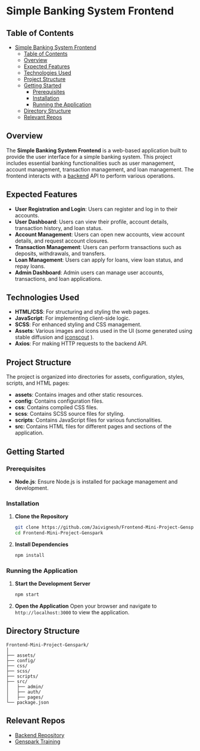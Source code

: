 # Simple Banking System Frontend

## Table of Contents
- [Simple Banking System Frontend](#simple-banking-system-frontend)
  - [Table of Contents](#table-of-contents)
  - [Overview](#overview)
  - [Expected Features](#expected-features)
  - [Technologies Used](#technologies-used)
  - [Project Structure](#project-structure)
  - [Getting Started](#getting-started)
    - [Prerequisites](#prerequisites)
    - [Installation](#installation)
    - [Running the Application](#running-the-application)
  - [Directory Structure](#directory-structure)
  - [Relevant Repos](#relevant-repos)

## Overview
The **Simple Banking System Frontend** is a web-based application built to provide the user interface for a simple banking system. This project includes essential banking functionalities such as user management, account management, transaction management, and loan management. The frontend interacts with a [backend](https://github.com/JaivigneshJv/Backend-Mini-Project-Genspark) API to perform various operations.

## Expected Features

- **User Registration and Login**: Users can register and log in to their accounts.
- **User Dashboard**: Users can view their profile, account details, transaction history, and loan status.
- **Account Management**: Users can open new accounts, view account details, and request account closures.
- **Transaction Management**: Users can perform transactions such as deposits, withdrawals, and transfers.
- **Loan Management**: Users can apply for loans, view loan status, and repay loans.
- **Admin Dashboard**: Admin users can manage user accounts, transactions, and loan applications.

## Technologies Used
- **HTML/CSS**: For structuring and styling the web pages.
- **JavaScript**: For implementing client-side logic.
- **SCSS**: For enhanced styling and CSS management.
- **Assets**: Various images and icons used in the UI (some generated using stable diffusion and [iconscout](https://iconscout.com/) ).
- **Axios**: For making HTTP requests to the backend API.

## Project Structure

The project is organized into directories for assets, configuration, styles, scripts, and HTML pages:

- **assets**: Contains images and other static resources.
- **config**: Contains configuration files.
- **css**: Contains compiled CSS files.
- **scss**: Contains SCSS source files for styling.
- **scripts**: Contains JavaScript files for various functionalities.
- **src**: Contains HTML files for different pages and sections of the application.

## Getting Started

### Prerequisites
- **Node.js**: Ensure Node.js is installed for package management and development.

### Installation
1. **Clone the Repository**
   ```sh
   git clone https://github.com/Jaivignesh/Frontend-Mini-Project-Genspark.git
   cd Frontend-Mini-Project-Genspark
   ```

2. **Install Dependencies**
   ```sh
   npm install
   ```

### Running the Application
1. **Start the Development Server**
   ```sh
   npm start
   ```

2. **Open the Application**
   Open your browser and navigate to `http://localhost:3000` to view the application.

## Directory Structure
```
Frontend-Mini-Project-Genspark/
│
├── assets/
├── config/
├── css/
├── scss/
├── scripts/
├── src/
│   ├── admin/
│   ├── auth/
│   ├── pages/
└── package.json
```

## Relevant Repos
- [Backend Repository](https://github.com/JaivigneshJv/SimpleBankingSystemAPI)
- [Genspark Training](https://github.com/JaivigneshJv/GenSpark)
